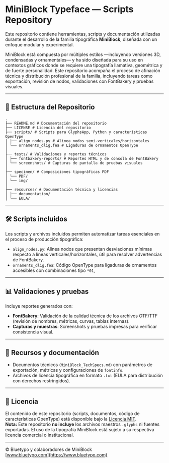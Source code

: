 # MiniBlock Typeface — Scripts Repository

Este repositorio contiene herramientas, scripts y documentación utilizadas durante el desarrollo de la familia tipográfica **MiniBlock**, diseñada con un enfoque modular y experimental.

MiniBlock está compuesta por múltiples estilos —incluyendo versiones 3D, condensadas y ornamentales— y ha sido diseñada para su uso en contextos gráficos donde se requiere una tipografía llamativa, geométrica y de fuerte personalidad. Este repositorio acompaña el proceso de afinación técnica y distribución profesional de la familia, incluyendo tareas como exportación, revisión de nodos, validaciones con FontBakery y pruebas visuales.

---

## 📁 Estructura del Repositorio

```
.
├── README.md # Documentación del repositorio
├── LICENSE # Licencia del repositorio
├── scripts/ # Scripts para GlyphsApp, Python y características OpenType
│ ├── align_nodes.py # Alinea nodos semi-verticales/horizontales
│ └── ornaments_dlig.fea # Ligaduras de ornamentos OpenType
│
├── tests/ # Validaciones y reportes técnicos
│ ├── fontbakery-reports/ # Reportes HTML y de consola de FontBakery
│ └── screenshots/ # Capturas de pantalla de pruebas visuales
│
├── specimen/ # Composiciones tipográficas PDF
│ └── PDF/
│ └── img/
│
├── resources/ # Documentación técnica y licencias
│ ├── documentation/
│ └── EULA/
```
---


## 🛠️ Scripts incluidos

Los scripts y archivos incluidos permiten automatizar tareas esenciales en el proceso de producción tipográfica:

- `align_nodes.py`: Alinea nodos que presentan desviaciones mínimas respecto a líneas verticales/horizontales, útil para resolver advertencias de FontBakery.
- `ornaments_dlig.fea`: Código OpenType para ligaduras de ornamentos accesibles con combinaciones tipo `*01`,
---

## 📊 Validaciones y pruebas

Incluye reportes generados con:

- **FontBakery**: Validación de la calidad técnica de los archivos OTF/TTF (revisión de nombres, métricas, curvas, tablas internas).
- **Capturas y muestras**: Screenshots y pruebas impresas para verificar consistencia visual.

---

## 📄 Recursos y documentación

- Documentos técnicos (`MiniBlock_TechSpecs.md`) con parámetros de exportación, métricas y configuraciones de `fontinfo`.
- Archivos de licencia tipográfica en formato `.txt` (EULA para distribución con derechos restringidos).

---

## 🔖 Licencia

El contenido de este repositorio (scripts, documentos, código de características OpenType) está disponible bajo la [Licencia MIT](LICENSE).  
**Nota:** Este repositorio **no incluye** los archivos maestros `.glyphs` ni fuentes exportadas. El uso de la tipografía MiniBlock está sujeto a su respectiva licencia comercial o institucional.

---

© Bluetypo y colaboradores de MiniBlock  
[www.bluetypo.com](https://www.bluetypo.com)

